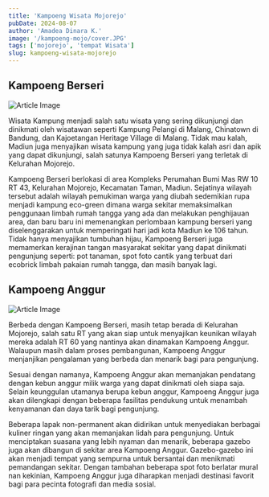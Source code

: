 ```yaml
---
title: 'Kampoeng Wisata Mojorejo'
pubDate: 2024-08-07
author: 'Amadea Dinara K.'
image: '/kampoeng-mojo/cover.JPG'
tags: ['mojorejo', 'tempat Wisata']
slug: kampoeng-wisata-mojorejo
---
```


## **Kampoeng Berseri**

<img src="/images/kampoeng-mojo/berseri2.jpeg" alt="Article Image" class="w-500px h-auto rounded-xl my-6"/>

Wisata Kampung menjadi salah satu wisata yang sering dikunjungi dan dinikmati oleh wisatawan seperti Kampung Pelangi di Malang, Chinatown di Bandung, dan Kajoetangan Heritage Village di Malang. Tidak mau kalah, Madiun juga menyajikan wisata kampung yang juga tidak kalah asri dan apik yang dapat dikunjungi, salah satunya Kampoeng Berseri yang terletak di Kelurahan Mojorejo. 

Kampoeng Berseri berlokasi di area Kompleks Perumahan Bumi Mas RW 10 RT 43, Kelurahan Mojorejo, Kecamatan Taman, Madiun. Sejatinya wilayah tersebut adalah wilayah pemukiman warga yang diubah sedemikian rupa menjadi kampung eco-green dimana warga sekitar memaksimalkan penggunaan limbah rumah tangga yang ada dan melakukan penghijauan area, dan baru baru ini memenangkan perlombaan kampung berseri yang diselenggarakan untuk memperingati hari jadi kota Madiun ke 106 tahun. Tidak hanya menyajikan tumbuhan hijau, Kampoeng Berseri juga memamerkan kerajinan  tangan masyarakat sekitar yang dapat dinikmati pengunjung seperti: pot tanaman, spot foto cantik yang terbuat dari ecobrick limbah pakaian rumah tangga, dan masih banyak lagi.  

## **Kampoeng Anggur**

<img src="/images/kampoeng-mojo/anggur.JPG" alt="Article Image" class="w-500px h-auto rounded-xl my-6"/>

Berbeda dengan Kampoeng Berseri, masih tetap berada di Kelurahan Mojorejo, salah satu RT yang akan siap untuk menyajikan keunikan wilayah mereka adalah RT 60 yang nantinya akan dinamakan Kampoeng Anggur. Walaupun masih dalam proses pembangunan, Kampoeng Anggur menjanjikan pengalaman yang berbeda dan menarik bagi para pengunjung. 

Sesuai dengan namanya, Kampoeng Anggur akan memanjakan pendatang dengan kebun anggur milik warga yang dapat dinikmati oleh siapa saja. Selain keunggulan utamanya berupa kebun anggur, Kampoeng Anggur juga akan dilengkapi dengan beberapa fasilitas pendukung untuk menambah kenyamanan dan daya tarik bagi pengunjung.

Beberapa lapak non-permanent akan didirikan untuk menyediakan berbagai kuliner ringan yang akan memanjakan lidah para pengunjung. 
Untuk menciptakan suasana yang lebih nyaman dan menarik, beberapa gazebo juga akan dibangun di sekitar area Kampoeng Anggur. Gazebo-gazebo ini akan menjadi tempat yang sempurna untuk bersantai dan menikmati pemandangan sekitar. Dengan tambahan beberapa spot foto berlatar mural nan kekinian, Kampoeng Anggur juga diharapkan menjadi destinasi favorit bagi para pecinta fotografi dan media sosial.

